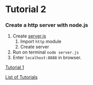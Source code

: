 # Tutorial 2
### Create a http server with node.js

1. Create [server.js](server.js)
	1. Import `http` module
	2. Create server
4. Run on terminal `node server.js`
5. Enter `localhost:8888` in browser.

[Tutorial 1](https://github.com/shane030716/node-js/tree/tutorial-1)

[List of Tutorials](https://github.com/shane030716/node-js/blob/master/Tutorials.md)
